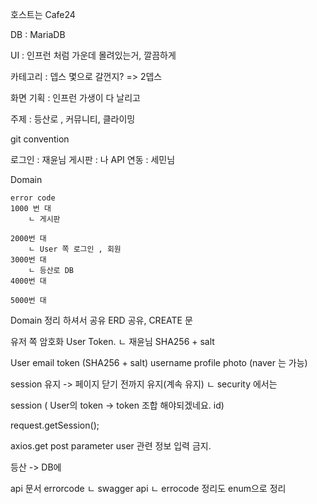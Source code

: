 호스트는 Cafe24

DB : MariaDB


UI : 인프런 처럼 가운데 몰려있는거, 깔끔하게



카테고리 : 뎁스 몇으로 갈껀지? => 2뎁스 


화면 기획 : 인프런 가생이 다 날리고

주제 : 등산로 , 커뮤니티, 클라이밍




git convention


로그인 : 재윤님
게시판 : 나
API 연동 : 세민님



Domain

	error code
	1000 번 대
		ㄴ 게시판 
	
	2000번 대
		ㄴ User 쪽 로그인 , 회원
	3000번 대
		ㄴ 등산로 DB
	4000번 대
	
	5000번 대

Domain
 정리 하셔서 공유 ERD 공유, CREATE 문



유저 쪽 암호화 User Token.
	ㄴ 재윤님
	SHA256 + salt

User
	email
	token (SHA256 + salt)
	username
	profile photo (naver 는 가능)

session 유지 -> 페이지 닫기 전까지 유지(계속 유지)
	ㄴ security 에서는 

session ( User의 token -> token 조합 해야되겠네요. id)

request.getSession();

axios.get post parameter user 관련 정보 입력 금지.




등산 -> DB에 


api 문서
errorcode
	ㄴ swagger api
	ㄴ errocode 정리도 enum으로 정리


